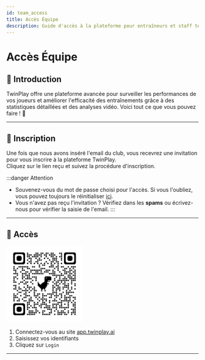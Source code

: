 ```yaml
---
id: team_access
title: Accès Équipe
description: Guide d'accès à la plateforme pour entraîneurs et staff technique.
---
```


# Accès Équipe

## 🔹 Introduction
TwinPlay offre une plateforme avancée pour surveiller les performances de vos joueurs et améliorer l'efficacité des entraînements grâce à des statistiques détaillées et des analyses vidéo. Voici tout ce que vous pouvez faire ! 🚀

---

## 📧 Inscription
Une fois que nous avons inséré l'email du club, vous recevrez une invitation pour vous inscrire à la plateforme TwinPlay.  
Cliquez sur le lien reçu et suivez la procédure d'inscription.

:::danger Attention 
- Souvenez-vous du mot de passe choisi pour l'accès. Si vous l'oubliez, vous pouvez toujours le réinitialiser [ici](https://app.twinplay.ai/accounts/password_reset/).  
- Vous n'avez pas reçu l'invitation ? Vérifiez dans les **spams** ou écrivez-nous pour vérifier la saisie de l'email.
:::

---

## 🔑 Accès

<img src="/img/qrcode_app.twinplay.ai.png" alt="qr_wifi" width="200" />

1. Connectez-vous au site <a href="https://app.twinplay.ai" target="_blank">app.twinplay.ai</a>
2. Saisissez vos identifiants
3. Cliquez sur `Login`

---